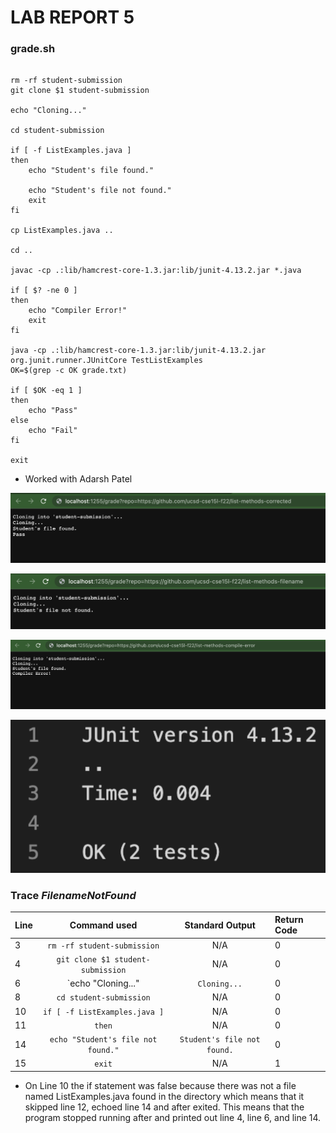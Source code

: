 # LAB REPORT 5

### grade.sh

```# Create your grading script here

rm -rf student-submission
git clone $1 student-submission

echo "Cloning..."

cd student-submission

if [ -f ListExamples.java ]
then
    echo "Student's file found."

    echo "Student's file not found."
    exit
fi

cp ListExamples.java ..

cd ..

javac -cp .:lib/hamcrest-core-1.3.jar:lib/junit-4.13.2.jar *.java

if [ $? -ne 0 ]
then
    echo "Compiler Error!"
    exit
fi

java -cp .:lib/hamcrest-core-1.3.jar:lib/junit-4.13.2.jar org.junit.runner.JUnitCore TestListExamples
OK=$(grep -c OK grade.txt)

if [ $OK -eq 1 ]
then
    echo "Pass"
else
    echo "Fail"
fi

exit
```

- Worked with Adarsh Patel

![Image](./PASSEDTEST.png)


![Image](./FilenameNotFound.png)


![Image](./CompilerError.png)


![Image](./TESTS.png)

### Trace *FilenameNotFound* 

|   Line   |            Command used            |       Standard Output     |   Return Code   |
| -------- |   :-----------------------------:  |     :-----------------:   |   :----------   |
|    3     |     `rm -rf student-submission`    |              N/A          |         0       |
|    4     | `git clone $1 student-submission`  |              N/A          |         0       |
|    6     |        `echo "Cloning..."          |         `Cloning...`      |         0       |
|    8     |      `cd student-submission`       |              N/A          |         0       |
|    10    |    `if [ -f ListExamples.java ]`   |              N/A          |         0       |
|    11    |            `then`                  |              N/A          |         0       |
|    14    | `echo "Student's file not found."` |`Student's file not found.`|         0       |
|    15    |            `exit`                  |              N/A          |         1       |

- On Line 10 the if statement was false because there was not a file named ListExamples.java found in the directory which means that it skipped line 12, echoed line 14 and after exited. This means that the program stopped running after and printed out line 4, line 6, and line 14. 

